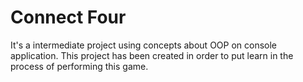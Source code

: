 # Connect Four
It's a intermediate project using concepts about OOP on console application. This project has been created in order to put learn in the process of performing this game.


